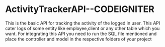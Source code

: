 # ActivityTrackerAPI--CODEIGNITER
This is the basic API for tracking the activity of the logged in user. This API cater logs of some entity like employee,client or any other table which you want. For integrating this API you need to run the SQL file mentioned and place the controller and model in the respective folders of your project 
